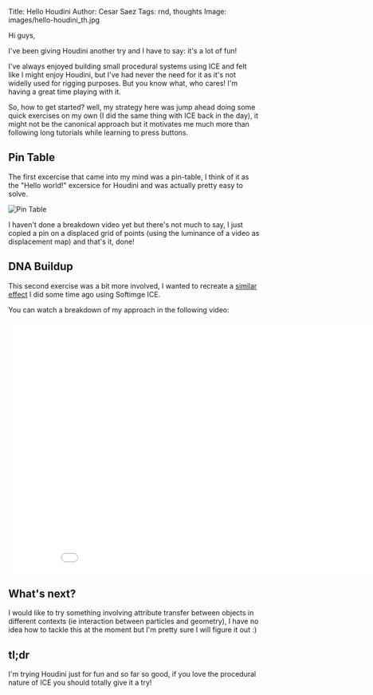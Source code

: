 Title: Hello Houdini
Author: Cesar Saez
Tags: rnd, thoughts
Image: images/hello-houdini_th.jpg

Hi guys,

I've been giving Houdini another try and I have to say: it's a lot of fun!

I've always enjoyed building small procedural systems using ICE and felt like I might enjoy Houdini, but I've had never the need for it as it's not widelly used for rigging purposes. But you know what, who cares! I'm having a great time playing with it.

So, how to get started? well, my strategy here was jump ahead doing some quick exercises on my own (I did the same thing with ICE back in the day), it might not be the canonical approach but it motivates me much more than following long tutorials while learning to press buttons.

## Pin Table

The first excercise that came into my mind was a pin-table, I think of it as the "Hello world!" excersice for Houdini and was actually pretty easy to solve.

![Pin Table]({filename}images/hello-houdini.jpg "Pin table")

I haven't done a breakdown video yet but there's not much to say, I just copied a pin on a displaced grid of points (using the luminance of a video as displacement map) and that's it, done!

## DNA Buildup

This second exercise was a bit more involved, I wanted to recreate a
[similar effect](https://www.cesarsaez.me/2013/12/dna-buildup.html) I did some
time ago using Softimge ICE.

You can watch a breakdown of my approach in the following video:

<div class="flex-video widescreen">
    <iframe src="//player.vimeo.com/video/111258575" width="900" height="506" frameborder="0" webkitallowfullscreen mozallowfullscreen allowfullscreen></iframe>
</div>

## What's next?

I would like to try something involving attribute transfer between objects in different contexts (ie interaction between particles and geometry), I have no idea how to tackle this at the moment but I'm pretty sure I will figure it out :)


## tl;dr

I'm trying Houdini just for fun and so far so good, if you love the procedural nature of ICE you should totally give it a try!
